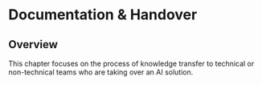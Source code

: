 # Documentation & Handover

## Overview

This chapter focuses on the process of knowledge transfer to technical or non-technical teams who are taking over an AI solution.